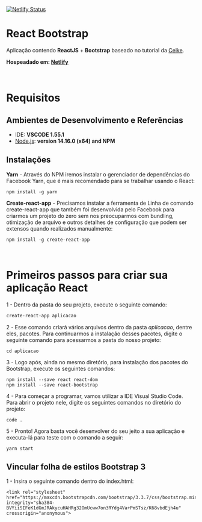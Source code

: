 

[![Netlify Status](https://api.netlify.com/api/v1/badges/0cbdee6c-641b-48f4-ac2a-1a7648fdbd0f/deploy-status)](https://app.netlify.com/sites/react-bootstrap777/deploys)

# React Bootstrap
Aplicação contendo **ReactJS** + **Bootstrap** baseado no tutorial da [Celke](https://celke.com.br/artigo/como-integrar-o-react-com-bootstrap).

**Hospeadado em: [Netlify](https://react-bootstrap777.netlify.app/)**


&nbsp;


# Requisitos


## **Ambientes de Desenvolvimento e Referências**

* IDE:    **VSCODE 1.55.1**
* [Node.js](https://nodejs.org/en/):    **version 14.16.0 (x64) and NPM**

## Instalações

**Yarn** - Através do NPM iremos instalar o gerenciador de dependências do Facebook Yarn, que é mais recomendado para se trabalhar usando o React:

```
npm install -g yarn
````

**Create-react-app** - Precisamos instalar a ferramenta de Linha de comando create-react-app que também foi desenvolvida pelo Facebook para criarmos um projeto do zero sem nos preocuparmos com bundling, otimização de arquivo e outros detalhes de configuração que podem ser extensos quando realizados manualmente:

```
npm install -g create-react-app
````


&nbsp;


# Primeiros passos para criar sua aplicação React

1 - Dentro da pasta do seu projeto, execute o seguinte comando: 
```sh
create-react-app aplicacao
```

2 - Esse comando criará vários arquivos dentro da pasta *aplicacao*, dentre eles, pacotes. Para continuarmos a instalação desses pacotes, digite o seguinte comando para acessarmos a pasta do nosso projeto:
```
cd aplicacao
````

3 - Logo após, ainda no mesmo diretório, para instalação dos pacotes do Bootstrap, execute os seguintes comandos:
```
npm install --save react react-dom
npm install --save react-bootstrap
````

4 - Para começar a programar, vamos utilizar a IDE Visual Studio Code. Para abrir o projeto nele, digite os seguintes comandos no diretório do projeto:
```
code .
````

5 - Pronto! Agora basta você desenvolver do seu jeito a sua aplicação e executa-lá para teste com o comando a seguir:
```
yarn start
````


## Vincular folha de estilos Bootstrap 3

1 - Insira o seguinte comando dentro do index.html:
```
<link rel="stylesheet" href="https://maxcdn.bootstrapcdn.com/bootstrap/3.3.7/css/bootstrap.min.css" integrity="sha384-BVYiiSIFeK1dGmJRAkycuHAHRg32OmUcww7on3RYdg4Va+PmSTsz/K68vbdEjh4u" crossorigin="anonymous">
```
